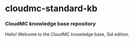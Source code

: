 # cloudmc-standard-kb
### CloudMC knowledge base repository

Hello!  Welcome to the CloudMC knowledge base, Sid edition.
